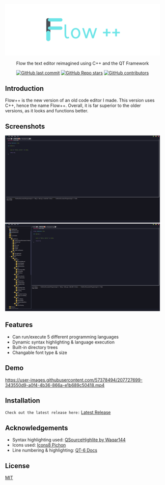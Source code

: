 
![Logo](resources/Flow.png)

<p align="center">
Flow the text editor reimagined using C++ and the QT Framework
</p>

<div align="center">

  <a href="">![GitHub last commit](https://img.shields.io/github/last-commit/AndersHaroldson/FlowPlusPlus?style=flat-square)</a>
  <a href="">![GitHub Repo stars](https://img.shields.io/github/stars/AndersHaroldson/FlowPlusPlus?style=flat-square)</a>
  <a href="">![GitHub contributors](https://img.shields.io/github/contributors/AndersHaroldson/FlowPlusPlus?style=flat-square)</a>

</div>


## Introduction
Flow++ is the new version of an old code editor I made. This version uses C++, hence the name Flow++. Overall, it is far superior to the older versions, as it looks and functions better.

## Screenshots

![App Screenshot](resources/helloFlow.png)
![App Screenshot](resources/treeDisplayFlow.png)


## Features

- Can run/execute 5 different programming languages
- Dynamic syntax highlighting & language execution
- Built-in directory trees
- Changable font type & size


## Demo

https://user-images.githubusercontent.com/57378494/207727699-343550d9-a0f4-4b36-866a-e1b689c50418.mp4


## Installation

```Check out the latest release here:``` [Latest Release](https://github.com/AndersHaroldson/FlowPlusPlus/releases/latest)

## Acknowledgements
  - Syntax highlighting used: [QSourceHighlite by Waqar144](https://github.com/Waqar144/QSourceHighlite)
  - Icons used: [Icons8 Pichon](https://icons8.com/app/windows)
  - Line numbering & highlighting: [QT-6 Docs](https://doc.qt.io/qt-6/qtwidgets-widgets-codeeditor-example.html)


## License
[MIT](https://choosealicense.com/licenses/mit/) 


